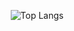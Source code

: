 <div align="center">
  
  ![Top Langs](https://github-readme-stats.vercel.app/api/top-langs/?username=sacrigad&theme=onedark&hide_border=true)

</div>
